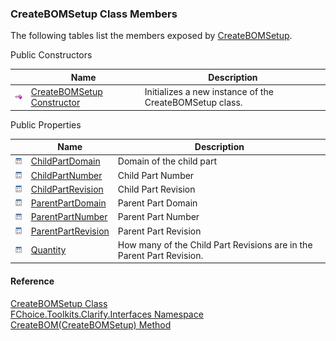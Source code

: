 ﻿### CreateBOMSetup Class Members

The following tables list the members exposed by [CreateBOMSetup](FChoice.Toolkits.Clarify~FChoice.Toolkits.Clarify.Interfaces.CreateBOMSetup.md).

Public Constructors

|   | Name | Description |
| --- | --- | --- |
| ![Public Constructor](dotnetimages/publicConstructor.png) | [CreateBOMSetup Constructor](FChoice.Toolkits.Clarify~FChoice.Toolkits.Clarify.Interfaces.CreateBOMSetup~_ctor.md) | Initializes a new instance of the CreateBOMSetup class.   |



Public Properties

|   | Name | Description |
| --- | --- | --- |
| ![Public Property](dotnetimages/publicProperty.png) | [ChildPartDomain](FChoice.Toolkits.Clarify~FChoice.Toolkits.Clarify.Interfaces.CreateBOMSetup~ChildPartDomain.md) | Domain of the child part   |
| ![Public Property](dotnetimages/publicProperty.png) | [ChildPartNumber](FChoice.Toolkits.Clarify~FChoice.Toolkits.Clarify.Interfaces.CreateBOMSetup~ChildPartNumber.md) | Child Part Number   |
| ![Public Property](dotnetimages/publicProperty.png) | [ChildPartRevision](FChoice.Toolkits.Clarify~FChoice.Toolkits.Clarify.Interfaces.CreateBOMSetup~ChildPartRevision.md) | Child Part Revision   |
| ![Public Property](dotnetimages/publicProperty.png) | [ParentPartDomain](FChoice.Toolkits.Clarify~FChoice.Toolkits.Clarify.Interfaces.CreateBOMSetup~ParentPartDomain.md) | Parent Part Domain   |
| ![Public Property](dotnetimages/publicProperty.png) | [ParentPartNumber](FChoice.Toolkits.Clarify~FChoice.Toolkits.Clarify.Interfaces.CreateBOMSetup~ParentPartNumber.md) | Parent Part Number   |
| ![Public Property](dotnetimages/publicProperty.png) | [ParentPartRevision](FChoice.Toolkits.Clarify~FChoice.Toolkits.Clarify.Interfaces.CreateBOMSetup~ParentPartRevision.md) | Parent Part Revision   |
| ![Public Property](dotnetimages/publicProperty.png) | [Quantity](FChoice.Toolkits.Clarify~FChoice.Toolkits.Clarify.Interfaces.CreateBOMSetup~Quantity.md) | How many of the Child Part Revisions are in the Parent Part Revision.   |





#### Reference

[CreateBOMSetup Class](FChoice.Toolkits.Clarify~FChoice.Toolkits.Clarify.Interfaces.CreateBOMSetup.md)  
[FChoice.Toolkits.Clarify.Interfaces Namespace](FChoice.Toolkits.Clarify~FChoice.Toolkits.Clarify.Interfaces_namespace.md)  
[CreateBOM(CreateBOMSetup) Method](FChoice.Toolkits.Clarify~FChoice.Toolkits.Clarify.Interfaces.InterfacesToolkit~CreateBOM(CreateBOMSetup).md)